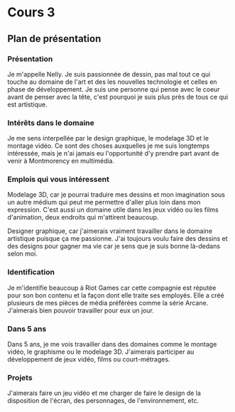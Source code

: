 # Cours 3
## Plan de présentation

### Présentation
Je m'appelle Nelly. Je suis passionnée de dessin, pas mal tout ce qui touche au domaine de l'art et des les nouvelles technologie et celles en phase de développement. Je suis une personne qui pense avec le coeur avant de penser avec la tête, c'est pourquoi je suis plus près de tous ce qui est artistique.

### Intérêts dans le domaine
Je me sens interpellée par le design graphique, le modelage 3D et le montage vidéo. Ce sont des choses auxquelles je me suis longtemps intéressée, mais je n'ai jamais eu l'opportunité d'y prendre part avant de venir à Montmorency en multimédia. 

### Emplois qui vous intéressent
Modelage 3D, car je pourrai traduire mes dessins et mon imagination sous un autre médium qui peut me permettre d'aller plus loin dans mon expression. C'est aussi un domaine utile dans les jeux vidéo ou les films d'animation, deux endroits qui m'attirent beaucoup.      

Designer graphique, car j'aimerais vraiment travailler dans le domaine artistique puisque ça me passionne. J'ai toujours voulu faire des dessins et des designs pour gagner ma vie car je sens que je suis bonne là-dedans selon moi. 

### Identification
Je m'identifie beaucoup à Riot Games car cette compagnie est réputée pour son bon contenu et la façon dont elle traite ses employés. Elle a créé plusieurs de mes pièces de média préférées comme la série Arcane. J'aimerais bien pouvoir travailler pour eux un jour.

### Dans 5 ans
Dans 5 ans, je me vois travailler dans des domaines comme le montage vidéo, le graphisme ou le modelage 3D. J'aimerais participer au développement de jeux vidéo, films ou court-métrages. 

### Projets
J'aimerais faire un jeu vidéo et me charger de faire le design de la disposition de l'écran, des personnages, de l'environnement, etc. 

